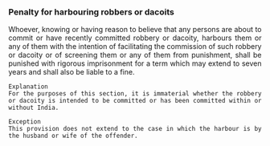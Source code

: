### Penalty for harbouring robbers or dacoits
<div style="text-align: justify">

Whoever, knowing or having reason to believe that any persons are about to commit or have recently committed robbery or dacoity, harbours them or any of them with the intention of facilitating the commission of such robbery or dacoity or of screening them or any of them from punishment, shall be punished with rigorous imprisonment for a term which may extend to seven years and shall also be liable to a fine.
</p>

    Explanation
    For the purposes of this section, it is immaterial whether the robbery or dacoity is intended to be committed or has been committed within or without India.

    Exception
    This provision does not extend to the case in which the harbour is by the husband or wife of the offender.

